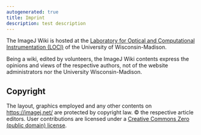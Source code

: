 ```yaml
---
autogenerated: true
title: Imprint
description: test description
---
```


The ImageJ Wiki is hosted at the [Laboratory for Optical and Computational Instrumentation (LOCI)](http://loci.wisc.edu/) of the University of Wisconsin-Madison.

Being a wiki, edited by volunteers, the ImageJ Wiki contents express the opinions and views of the respective authors, not of the website administrators nor the University Wisconsin-Madison.

Copyright
---------

The layout, graphics employed and any other contents on https://imagej.net/ are protected by copyright law. © the respective article editors. User contributions are licensed under a [Creative Commons Zero (public domain) license](https://creativecommons.org/publicdomain/zero/1.0/).
